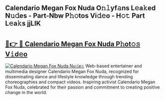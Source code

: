 ## Calendario Megan Fox Nuda O𝚗𝚕yf𝚊ns L𝚎a𝚔ed N𝚞𝚍es - Part-Nbw P𝚑𝚘tos Vi𝚍𝚎o - H𝚘𝚝 Part L𝚎a𝚔s jjLIK

# <h2><a href="http://kf65ub7.oniu.top/?m=Calendario+Megan+Fox+Nuda">🔗👉 🔴 Calendario Megan Fox Nuda P𝚑ot𝚘𝚜 V𝚒d𝚎o</a></h2>

[![Calendario Megan Fox Nuda Nu𝚍e𝚜](https://i.imgur.com/0qMVB7G.gif)](http://kf65ub7.oniu.top/?m=Calendario+Megan+Fox+Nuda)
Web-based entertainer and multimedia designer Calendario Megan Fox Nuda, recognized for disseminating dance and lifestyle knowledge through trending choreographies and compact videos. Inspiring activist Calendario Megan Fox Nuda, celebrated for their passion and commitment to creating positive change in the world.  
